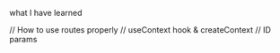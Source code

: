what I have learned 

//  How to use routes properly 
//  useContext hook & createContext 
//  ID params 
